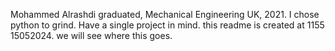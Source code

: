 Mohammed Alrashdi
graduated, Mechanical Engineering UK, 2021.
I chose python to grind. Have a single project in mind.
this readme is created at 1155 15052024. we will see where this goes. 
